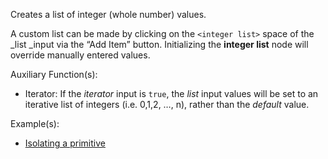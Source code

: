 Creates a list of integer (whole number) values.

A custom list can be made by clicking on the `<integer list>` space of the _list _input via the “Add Item” button. Initializing the **integer list** node will override manually entered values.

Auxiliary Function(s):



* Iterator: If the _iterator_ input is `true`, the _list_ input values will be set to an iterative list of integers (i.e. 0,1,2, …, n), rather than the _default_ value.

Example(s):



* [Isolating a primitive](https://creator.trimble.com/graph?assetURI=whp:866137ad-bf24-4a85-8953-1c9ca1657d7b&version=latest)
